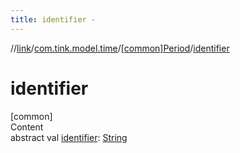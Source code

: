 ```yaml
---
title: identifier -
---
```

//[link](../../index.md)/[com.tink.model.time](../index.md)/[[common]Period](index.md)/[identifier](identifier.md)



# identifier  
[common]  
Content  
abstract val [identifier](identifier.md): [String](https://kotlinlang.org/api/latest/jvm/stdlib/kotlin/-string/index.html)  



